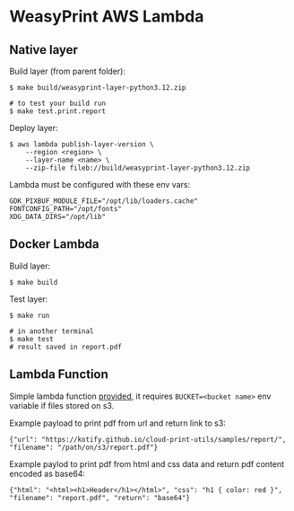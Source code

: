# WeasyPrint AWS Lambda

## Native layer

Build layer (from parent folder):

    $ make build/weasyprint-layer-python3.12.zip

    # to test your build run
    $ make test.print.report

Deploy layer:

    $ aws lambda publish-layer-version \
        --region <region> \
        --layer-name <name> \
        --zip-file fileb://build/weasyprint-layer-python3.12.zip

Lambda must be configured with these env vars:

    GDK_PIXBUF_MODULE_FILE="/opt/lib/loaders.cache"
    FONTCONFIG_PATH="/opt/fonts"
    XDG_DATA_DIRS="/opt/lib"

## Docker Lambda

Build layer:

    $ make build

Test layer:

    $ make run

    # in another terminal
    $ make test
    # result saved in report.pdf

## Lambda Function

Simple lambda function [provided](./lambda_function.py),
it requires `BUCKET=<bucket name>` env variable if files stored on s3.

Example payload to print pdf from url and return link to s3:

    {"url": "https://kotify.github.io/cloud-print-utils/samples/report/", "filename": "/path/on/s3/report.pdf"}

Example paylod to print pdf from html and css data and return pdf content encoded as base64:

    {"html": "<html><h1>Header</h1></html>", "css": "h1 { color: red }", "filename": "report.pdf", "return": "base64"}
